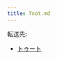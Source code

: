 ```yaml
---
title: Toot.md
---
```

<div>

転送先:

-   [トゥート](/%E3%83%88%E3%82%A5%E3%83%BC%E3%83%88 "トゥート")

</div>

<div>

</div>
